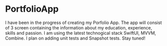 # PortfolioApp

I have been in the progress of creating my Porfolio App. 
The app will consist of 3 screen containing the information about my education, experience, skills and passion. 
I am using the latest technogical stack SwiftUI, MVVM, Combine. I plan on adding unit tests and Snapshot tests.
Stay tuned!
